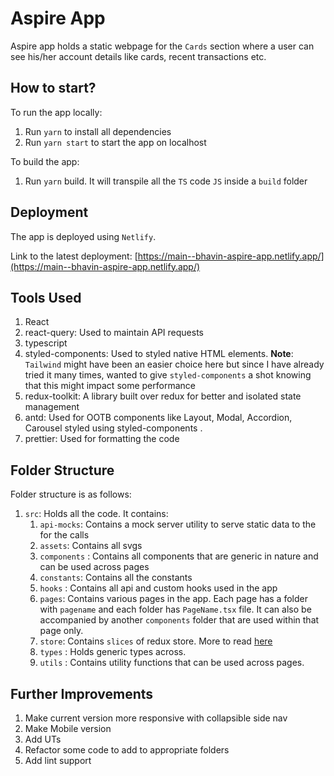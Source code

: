 # Aspire App

Aspire app holds a static webpage for the `Cards` section where a user can see his/her account details like cards, recent transactions etc.


## How to start?

To run the app locally:
1. Run `yarn` to install all dependencies
2. Run `yarn start` to start the app on localhost

To build the app:
1. Run `yarn` build. It will transpile all the `TS` code `JS` inside a `build` folder

## Deployment

The app is deployed using `Netlify`. 

Link to the latest deployment: [https://main--bhavin-aspire-app.netlify.app/](https://main--bhavin-aspire-app.netlify.app/)

## Tools Used
1. React
2. react-query: Used to maintain API requests
3. typescript
4. styled-components: Used to styled native HTML elements. **Note**: `Tailwind` might have been an easier choice here but since I have already tried it many times, wanted to give `styled-components` a shot knowing that this might impact some performance
5. redux-toolkit: A library built over redux for better and isolated state management
6. antd: Used for OOTB components like Layout, Modal, Accordion, Carousel styled using styled-components .
7. prettier: Used for formatting the code

## Folder Structure

Folder structure is as follows: 

1. `src`: Holds all the code. It contains:
   1. `api-mocks`: Contains a mock server utility to serve static data to the for the calls
   2. `assets`: Contains all svgs
   3. `components` : Contains all components that are generic in nature and can be used across pages
   4. `constants`: Contains all the constants
   5. `hooks` : Contains all api and custom hooks used in the app
   6. `pages`: Contains various pages in the app. Each page has a folder with `pagename` and each folder has `PageName.tsx` file. It can also be accompanied by another `components` folder that are used within that page only. 
   7. `store`: Contains `slices` of redux store. More to read [here](https://redux-toolkit.js.org/introduction/getting-started)
   8. `types` : Holds generic types across. 
   9. `utils` : Contains utility functions that can be used across pages.

## Further Improvements

1. Make current version more responsive with collapsible side nav
2. Make Mobile version
3. Add UTs
4. Refactor some code to add to appropriate folders
5. Add lint support